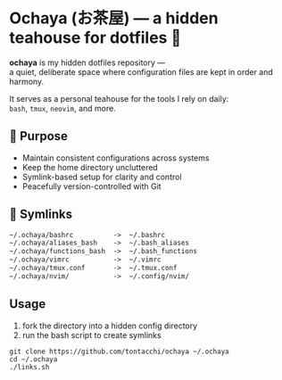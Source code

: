 # Ochaya (お茶屋) — a hidden teahouse for dotfiles 🍵

**ochaya** is my hidden dotfiles repository —  
a quiet, deliberate space where configuration files are kept in order and harmony.

It serves as a personal teahouse for the tools I rely on daily:  
`bash`, `tmux`, `neovim`, and more.

## 🌿 Purpose

- Maintain consistent configurations across systems
- Keep the home directory uncluttered
- Symlink-based setup for clarity and control
- Peacefully version-controlled with Git

## 🔗 Symlinks

```txt
~/.ochaya/bashrc          ->  ~/.bashrc
~/.ochaya/aliases_bash    ->  ~/.bash_aliases
~/.ochaya/functions_bash  ->  ~/.bash_functions
~/.ochaya/vimrc           ->  ~/.vimrc
~/.ochaya/tmux.conf       ->  ~/.tmux.conf
~/.ochaya/nvim/           ->  ~/.config/nvim/
```

## Usage

1. fork the directory into a hidden config directory
2. run the bash script to create symlinks

```shell
git clone https://github.com/tontacchi/ochaya ~/.ochaya
cd ~/.ochaya
./links.sh
```

